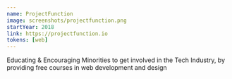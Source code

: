 ```yaml
---
name: ProjectFunction
image: screenshots/projectfunction.png
startYear: 2018
link: https://projectfunction.io
tokens: [web]
---
```


Educating & Encouraging Minorities to get involved in the Tech Industry, by providing free courses in web development and design